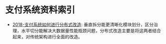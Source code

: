 # 支付系统资料索引

- [2018-支付系统如何进行分布式改造](https://mp.weixin.qq.com/s/9M3h7PhlosuRSMHFx_FbqA): 垂直拆分能更清晰化模块划分，区分治理，水平切分能解决大数据量性能瓶颈问题，分布式改造主要是将这两者结合起来，对传统架构进行全面的改造。
